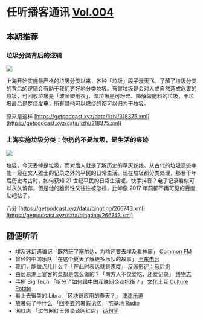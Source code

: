 # 任听播客通讯 [Vol.004](https://mailchi.mp/02db3fce933d/vol004)

## 本期推荐

### 垃圾分类背后的逻辑

![](https://i.loli.net/2019/07/07/5d21b9d9b7bc820444.jpg)

上海开始实施最严格的垃圾分类以来，各种「垃圾」段子漫天飞。了解了垃圾分类的背后的逻辑会有助于我们更好地分类垃圾。有害垃圾是会对人或自然造成危害的垃圾，可回收垃圾是「玻金塑纸衣」，湿垃圾是可粉碎、降解做肥料的垃圾，干垃圾最后是焚烧发电，所有其他可以燃烧的都可以归为干垃圾。

原来是这样 [https://getpodcast.xyz/data/lizhi/318375.xml](https://getpodcast.xyz/data/lizhi/318375.xml)

### 上海实施垃圾分类：你扔的不是垃圾，是生活的痕迹

![](https://i.loli.net/2019/05/26/5cea3bb2d2f5528965.jpg)

垃圾，今天丢掉是垃圾，而对后人就是了解历史的草灰蛇线。从古代的垃圾遗迹中能一窥在文人雅士的记录之外的平民的日常生活。现在垃圾都分类处理，那若干年后历史考古时，如何获知 21 世纪平民的日常生活呢，快手抖音？电子记录看似可以永久留存，但是他的脆弱性又往往被忽视，比如像 2017 年前都不再可见的百度贴吧帖子。

八分 [https://getpodcast.xyz/data/qingting/266743.xml](https://getpodcast.xyz/data/qingting/266743.xml)

## 随便听听

-   埃及迷幻遇骗记「既然玩了塞尔达，为啥还要去埃及看神庙」 [Common FM](https://getpodcast.xyz/data/163/527107724.xml)
-   曾经的中国乐队「在这个夏天了解更多乐队的故事」 [王东电台](https://getpodcast.xyz/data/163/12.xml)
-   我们，能做点儿什么？「在此时表达就是态度」 [反派影评：马后炮](https://getpodcast.xyz/data/weixin/fanpaidy-mahoupao.xml)
-   白居易湖上宴客的菜都是怎么做的？「南方人不仅爱吃、还爱记录」 [博物志](https://feeds.fireside.fm/museelogue/rss)
-   手撕 Big Tech 「拆分了如何跟中国互联网企业抗衡？」 [文化土豆 Culture Potato](http://www.spreaker.com/show/2571819/episodes/feed)
-   看上去很美的 Libra 「区块链应用的春天？」 [津津乐道](http://feeds.jjldbk.com/all.xml)
-   放暑假了干什么 「回不去的暑假记忆」 [宅基地 Radio](https://getpodcast.xyz/data/163/350603080.xml)
-   网红店 「过气网红王佩谈谈网红店」 [两句半](https://anchor.fm/s/c401f44/podcast/rss)
